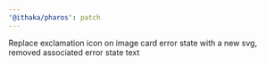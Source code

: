 ```yaml
---
'@ithaka/pharos': patch
---
```


Replace exclamation icon on image card error state with a new svg, removed associated error state text
